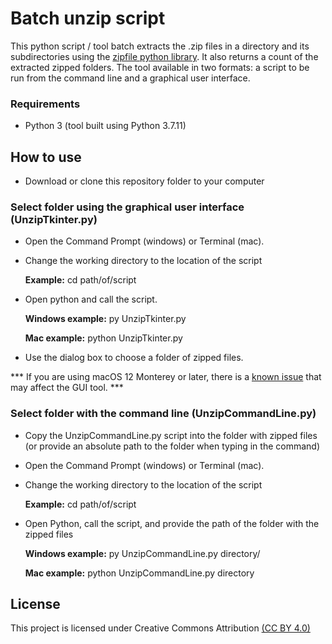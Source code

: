 # Batch unzip script

This python script / tool batch extracts the .zip files in a directory and its subdirectories using the [zipfile python library](https://docs.python.org/3/library/zipfile.html). It also returns a count of the extracted zipped folders.  The tool available in two formats: a script to be run from the command line and a graphical user interface.

### Requirements
* Python 3 (tool built using Python 3.7.11)

## How to use

* Download or clone this repository folder to your computer

### Select folder using the graphical user interface (UnzipTkinter.py)

* Open the Command Prompt (windows) or Terminal (mac).
* Change the working directory to the location of the script

  **Example:** cd path/of/script

* Open python and call the script.
      
  **Windows example:** py UnzipTkinter.py
      
  **Mac example:** python UnzipTkinter.py

* Use the dialog box to choose a folder of zipped files.

*** If you are using macOS 12 Monterey or later, there is a [known issue](https://www.python.org/download/mac/tcltk/) that may affect the GUI tool. ***


### Select folder with the command line (UnzipCommandLine.py)
* Copy the UnzipCommandLine.py script into the folder with zipped files (or provide an absolute path to the folder when typing in the command)

* Open the Command Prompt (windows) or Terminal (mac).
* Change the working directory to the location of the script

  **Example:** cd path/of/script

* Open Python, call the script, and provide the path of the folder with the zipped files

  **Windows example:** py UnzipCommandLine.py directory/

  **Mac example:** python UnzipCommandLine.py directory

## License

This project is licensed under Creative Commons Attribution [(CC BY 4.0)](https://creativecommons.org/licenses/by/4.0/) 
